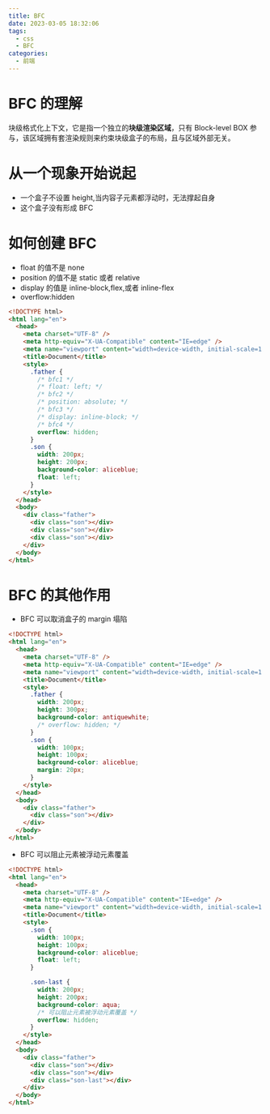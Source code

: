 ```yaml
---
title: BFC
date: 2023-03-05 18:32:06
tags:
  - css
  - BFC
categories:
  - 前端
---
```


# BFC 的理解

块级格式化上下文，它是指一个独立的**块级渲染区域**，只有 Block-level BOX 参与，该区域拥有套渲染规则来约束块级盒子的布局，且与区域外部无关。

# 从一个现象开始说起

- 一个盒子不设置 height,当内容子元素都浮动时，无法撑起自身
- 这个盒子没有形成 BFC

# 如何创建 BFC

- float 的值不是 none
- position 的值不是 static 或者 relative
- display 的值是 inline-block,flex,或者 inline-flex
- overflow:hidden

```html
<!DOCTYPE html>
<html lang="en">
  <head>
    <meta charset="UTF-8" />
    <meta http-equiv="X-UA-Compatible" content="IE=edge" />
    <meta name="viewport" content="width=device-width, initial-scale=1.0" />
    <title>Document</title>
    <style>
      .father {
        /* bfc1 */
        /* float: left; */
        /* bfc2 */
        /* position: absolute; */
        /* bfc3 */
        /* display: inline-block; */
        /* bfc4 */
        overflow: hidden;
      }
      .son {
        width: 200px;
        height: 200px;
        background-color: aliceblue;
        float: left;
      }
    </style>
  </head>
  <body>
    <div class="father">
      <div class="son"></div>
      <div class="son"></div>
      <div class="son"></div>
    </div>
  </body>
</html>
```

# BFC 的其他作用

- BFC 可以取消盒子的 margin 塌陷

```html
<!DOCTYPE html>
<html lang="en">
  <head>
    <meta charset="UTF-8" />
    <meta http-equiv="X-UA-Compatible" content="IE=edge" />
    <meta name="viewport" content="width=device-width, initial-scale=1.0" />
    <title>Document</title>
    <style>
      .father {
        width: 200px;
        height: 300px;
        background-color: antiquewhite;
        /* overflow: hidden; */
      }
      .son {
        width: 100px;
        height: 100px;
        background-color: aliceblue;
        margin: 20px;
      }
    </style>
  </head>
  <body>
    <div class="father">
      <div class="son"></div>
    </div>
  </body>
</html>
```

- BFC 可以阻止元素被浮动元素覆盖

```html
<!DOCTYPE html>
<html lang="en">
  <head>
    <meta charset="UTF-8" />
    <meta http-equiv="X-UA-Compatible" content="IE=edge" />
    <meta name="viewport" content="width=device-width, initial-scale=1.0" />
    <title>Document</title>
    <style>
      .son {
        width: 100px;
        height: 100px;
        background-color: aliceblue;
        float: left;
      }

      .son-last {
        width: 200px;
        height: 200px;
        background-color: aqua;
        /* 可以阻止元素被浮动元素覆盖 */
        overflow: hidden;
      }
    </style>
  </head>
  <body>
    <div class="father">
      <div class="son"></div>
      <div class="son"></div>
      <div class="son-last"></div>
    </div>
  </body>
</html>
```
